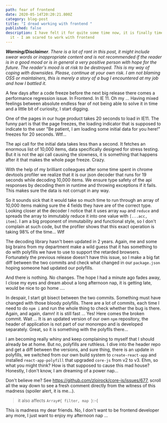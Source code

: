 ```yaml
---
path: fear of frontend
date: 2020-05-14T20:20:21.800Z
category: blog-post
title: "I dread working with frontend "
published: false
description: I have felt it for quite some time now, it is finally time to admit
  it - I am scared to work with frontend
---
```

***Warning/Disclaimer**. There is a lot of rant in this post, it might include swear words or inappropriate content and is not recommended if the reader is in a good mood or is in general a very positive person with hope for the future. The reader's mood is at risk to be destroyed. This is my way of coping with downsides. Please, continue at your own risk. I am not blaming OSS or maintainers, this is merely a story of a bug I encountered at my job and how I battled it.*

A few days after a code freeze before the next big release there comes a performance regression issue. In Frontend. In IE 11. Oh my ... Having mixed feelings between absolute endless fear of not being able to solve it in time and a little bit of curiosity, I start digging. 

One of the pages in our huge product takes 20 seconds to load in IE11. The funny part is that the page freezes, the loading indicator that is supposed to indicate to the user "Be patient, I am loading some initial data for you here!" freezes for 20 seconds. Wtf... 

The api call for the initial data takes less than a second. It fetches an enormous list of 10,000 items, data specifically designed for stress testing. But it is not the api call causing the slowness, it is something that happens after it that makes the whole page freeze. Crazy. 

With the help of my brilliant colleagues after some time spent in  chrome devtools profiler we realize that it is our json decoder that runs for 19 seconds while decoding 10,000 items. We ensure type safety of the api responses by decoding them in runtime and throwing exceptions if it fails. This makes sure the data is not corrupt in any way.

So it sounds sick that it would take so much time to run through an array of 10,000 items making sure the 4 fields they have are of the correct type. Looking closer at the decoder I notice that it uses array `map` and `reduce` and spreads the array to immutably reduce it into one value with `[...acc, item]`. I am a big proponent of immutability and functional style, so I don't complain at such code, but the profiler shows that this exact operation is taking 98% of the time... Wtf

The decoding library hasn't been updated in 2 years. Again, me and some big brains from my department make a wild guess that it has something to do with polyfills we have to use to support the retarded browsers. Fortunately the previous release doesn't have this issue, so I make a big fat diff between the two commits and check what changed in our `package.json` hoping someone had updated our polyfills. 

And there is nothing. No changes. The hope I had a minute ago fades away, I close my eyes and dream about a long afternoon nap, it is getting late, would be nice to go home ....

In despair, I start git bisect between the two commits. Something must have changed with those bloody polyfills. There are a lot of commits, each time I need to do `npm i` and run the whole thing to check whether the bug is there. Again, and again, damn! it is still fast ... Yes! Here comes the broken commit. Wait ... It is an updated version of our own `npm` repository, the header of application is not part of our monorepo and is developed separately. Great, so it is something with the polyflls there...

I am becoming really whiny and keep complaining to myself that I should already be at home. But no, polyfills are ruthless. I dive into the header repo and get a diff between the versions, and sure thing, there is an update in polyfills, we switched from our own build system to `create-react-app` and installed `react-app-polyfill` that upgraded `core-js` from v2 to v3. Ehm, so what you might think? How is that supposed to cause this mad house? Honestly, I don't know, I am dreaming of a power nap...

Don't believe me? See <https://github.com/zloirock/core-js/issues/677>, scroll all the way down to see a fresh comment directly from the witness of this madness (spoiler alert, it is me...). 

> it also affects `Array#{ filter, map }`:-(

This is madness my dear friends. No, I don't want to be frontend developer any more, I just want to enjoy my afternoon nap ...